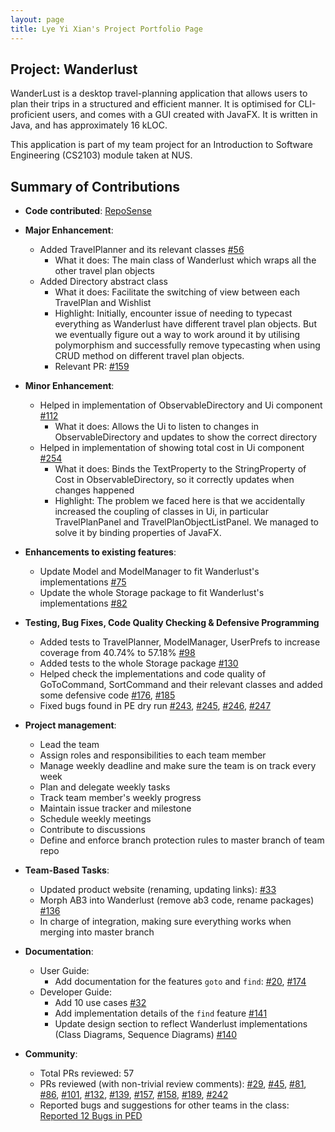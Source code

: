 ```yaml
---
layout: page
title: Lye Yi Xian's Project Portfolio Page
---
```


## Project: Wanderlust

WanderLust is a desktop travel-planning application that allows users to plan their trips in a structured and efficient 
manner. It is optimised for CLI-proficient users, and comes with a GUI created with JavaFX. It is written in Java, and 
has approximately 16 kLOC. 

This application is part of my team project for an Introduction to Software Engineering (CS2103) module taken at NUS.

## Summary of Contributions

* **Code contributed**: [RepoSense](https://nus-cs2103-ay2021s1.github.io/tp-dashboard/#breakdown=true&search=lyeyixian)

* **Major Enhancement**: 
  * Added TravelPlanner and its relevant classes [\#56](https://github.com/AY2021S1-CS2103-T14-3/tp/pull/56)
    * What it does: The main class of Wanderlust which wraps all the other travel plan objects
  * Added Directory abstract class
    * What it does: Facilitate the switching of view between each TravelPlan and Wishlist
    * Highlight: Initially, encounter issue of needing to typecast everything as Wanderlust have different travel plan objects. 
                 But we eventually figure out a way to work around it by utilising polymorphism and successfully remove 
                 typecasting when using CRUD method on different travel plan objects.
    * Relevant PR: [\#159](https://github.com/AY2021S1-CS2103-T14-3/tp/pull/159)

* **Minor Enhancement**:
  * Helped in implementation of ObservableDirectory and Ui component [\#112](https://github.com/AY2021S1-CS2103-T14-3/tp/pull/112)
    * What it does: Allows the Ui to listen to changes in ObservableDirectory and updates to show the correct directory
  * Helped in implementation of showing total cost in Ui component [\#254](https://github.com/AY2021S1-CS2103-T14-3/tp/pull/254)
    * What it does: Binds the TextProperty to the StringProperty of Cost in ObservableDirectory, so it correctly updates when changes happened
    * Highlight: The problem we faced here is that we accidentally increased the coupling of classes in Ui, in particular TravelPlanPanel and TravelPlanObjectListPanel. 
                 We managed to solve it by binding properties of JavaFX.

* **Enhancements to existing features**:
  * Update Model and ModelManager to fit Wanderlust's implementations [\#75](https://github.com/AY2021S1-CS2103-T14-3/tp/pull/75)
  * Update the whole Storage package to fit Wanderlust's implementations [\#82](https://github.com/AY2021S1-CS2103-T14-3/tp/pull/82)
  
* **Testing, Bug Fixes, Code Quality Checking & Defensive Programming**
  * Added tests to TravelPlanner, ModelManager, UserPrefs to increase coverage from 40.74% to 57.18% [\#98](https://github.com/AY2021S1-CS2103-T14-3/tp/pull/98)
  * Added tests to the whole Storage package [\#130](https://github.com/AY2021S1-CS2103-T14-3/tp/pull/103)
  * Helped check the implementations and code quality of GoToCommand, SortCommand and their relevant classes and added some defensive code [\#176](https://github.com/AY2021S1-CS2103-T14-3/tp/pull/176), [\#185](https://github.com/AY2021S1-CS2103-T14-3/tp/pull/185)
  * Fixed bugs found in PE dry run [\#243](https://github.com/AY2021S1-CS2103-T14-3/tp/pull/243), [\#245](https://github.com/AY2021S1-CS2103-T14-3/tp/pull/245), [\#246](https://github.com/AY2021S1-CS2103-T14-3/tp/pull/246), [\#247](https://github.com/AY2021S1-CS2103-T14-3/tp/pull/247)

* **Project management**:
  * Lead the team
  * Assign roles and responsibilities to each team member
  * Manage weekly deadline and make sure the team is on track every week
  * Plan and delegate weekly tasks
  * Track team member's weekly progress
  * Maintain issue tracker and milestone
  * Schedule weekly meetings
  * Contribute to discussions
  * Define and enforce branch protection rules to master branch of team repo
  
* **Team-Based Tasks**:
  * Updated product website (renaming, updating links): [\#33](https://github.com/AY2021S1-CS2103-T14-3/tp/pull/33)
  * Morph AB3 into Wanderlust (remove ab3 code, rename packages) [\#136](https://github.com/AY2021S1-CS2103-T14-3/tp/pull/136)
  * In charge of integration, making sure everything works when merging into master branch

* **Documentation**:
  * User Guide:
    * Add documentation for the features `goto` and `find`: [\#20](https://github.com/AY2021S1-CS2103-T14-3/tp/pull/20), [\#174](https://github.com/AY2021S1-CS2103-T14-3/tp/pull/174)
  * Developer Guide:
    * Add 10 use cases [\#32](https://github.com/AY2021S1-CS2103-T14-3/tp/pull/32)
    * Add implementation details of the `find` feature [\#141](https://github.com/AY2021S1-CS2103-T14-3/tp/pull/141) 
    * Update design section to reflect Wanderlust implementations (Class Diagrams, Sequence Diagrams) [\#140](https://github.com/AY2021S1-CS2103-T14-3/tp/pull/140)

* **Community**:
  * Total PRs reviewed: 57
  * PRs reviewed (with non-trivial review comments): 
  [\#29](https://github.com/AY2021S1-CS2103-T14-3/tp/pull/29), 
  [\#45](https://github.com/AY2021S1-CS2103-T14-3/tp/pull/45), 
  [\#81](https://github.com/AY2021S1-CS2103-T14-3/tp/pull/81), 
  [\#86](https://github.com/AY2021S1-CS2103-T14-3/tp/pull/86),
  [\#101](https://github.com/AY2021S1-CS2103-T14-3/tp/pull/101),
  [\#132](https://github.com/AY2021S1-CS2103-T14-3/tp/pull/132),
  [\#139](https://github.com/AY2021S1-CS2103-T14-3/tp/pull/139),
  [\#157](https://github.com/AY2021S1-CS2103-T14-3/tp/pull/157),
  [\#158](https://github.com/AY2021S1-CS2103-T14-3/tp/pull/158),
  [\#189](https://github.com/AY2021S1-CS2103-T14-3/tp/pull/189),
  [\#242](https://github.com/AY2021S1-CS2103-T14-3/tp/pull/242)
  * Reported bugs and suggestions for other teams in the class: [Reported 12 Bugs in PED](https://github.com/lyeyixian/ped/issues)
